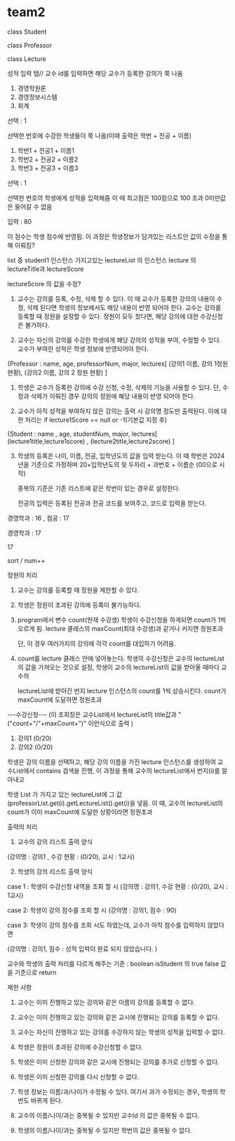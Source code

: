# team2

class Student

class Professor 

class Lecture

성적 입력 탭// 교수 id를 입력하면 해당 교수가 등록한 강의가 쭉 나옴

1. 경영학원론
2. 경영정보시스템
3. 회계

선택 : 1

선택한 번호에 수강한 학생들이 쭉 나옴(이때 출력은 학번 + 전공 + 이름)
1. 학번1 + 전공1 + 이름1
2. 학번2 + 전공2 + 이름2
3. 학번3 + 전공3 + 이름3

선택 : 1

선택한 번호의 학생에게 성적을 입력해줌 이 때 최고점은 100점으로 100 초과 0미만값은 들어갈 수 없음

입력 : 80

이 점수는 학생 점수에 반영됨. 
이 과정은 학생정보가 담겨있는 리스트안 값의 수정을 통해 이뤄짐?

list 중 student1 인스턴스 가지고있는 lectureList 의 인스턴스 lecture 의 lectureTitle과 lectureScore 

lectureScore 의 값을 수정?





1. 교수는 강의를 등록, 수정, 삭제 할 수 있다. 이 때 교수가 등록한 강의의 내용이 수정, 삭제 된다면 학생의 정보에서도 해당 내용이 반영 되어야 한다. 
   교수는 강의를 등록할 때 정원을 설정할 수 있다. 정원이 모두 찼다면, 해당 강의에 대한 수강신청은 불가하다.

2. 교수는 자신의 강의를 수강한 학생에게 해당 강의의 성적을 부여, 수정할 수 있다. 교수가 부여한 성적은 학생 정보에 반영되어야 한다.

{Professor : name, age, professorNum, major, lectures[ (강의1 이름, 강의 1정원 현황), (강의2 이름, 강의 2 정원 현황) ] 


1. 학생은 교수가 등록한 강의에 수강 신청, 수정, 삭제의 기능을 사용할 수 있다. 단, 수정과 삭제가 이뤄진 경우 강의의 정원에 해당 내용이 반영 되어야 한다.

2. 교수가 아직 성적을 부여하지 않은 강의는 출력 시 강의명 정도만 출력된다. 이에 대한 처리는 if lecture1Score == null or -1(기본값 지정 후)

{Student : name , age, studentNum, major, lectures[ (lecture1title,lecture1score) , (lecture2title,lecture2score) ] 


3. 학생의 등록은 나이, 이름, 전공, 입학년도의 값을 입력 받는다. 이 때 학번은 2024 년을 기준으로 가정하며 20+입학년도의 뒷 두자리 + 과번호 +  이름순 (00으로 시작) 
    
   중복의 기준은 기존 리스트에 같은 학번이 있는 경우로 설정한다.

   전공의 입력은 등록된 전공과 전공 코드를 보여주고, 코드로 입력을 받는다. 



경영학과  : 16 , 컴공 : 17


경영학과 : 17

17

sort / num++  





정원의 처리


1. 교수는 강의를 등록할 때 정원을 제한할 수 있다.

2. 학생은 정원이 초과된 강의에 등록이 불가능하다.

3. program에서 변수 count(현재 수강생) 학생이 수강신청을 하게되면 count가 1씩 오르게 됨. lecture 클래스의 maxCount(최대 수강생)과 같거나 커지면 정원초과

   단, 이 경우 여러가지의 강의에 각각 count를 대입하기 어려움.

4. count를 lecture 클래스 안에 넣어놓는다. 학생의 수강신청은 교수의 lectureList의 값을 가져오는 것으로 설정, 학생이 교수의 lectureList의 값을 받아올 때마다 교수의

   lectureList에 받아간 번지 lecture 인스턴스의 count를 1씩 상승시킨다. count가 maxCount에 도달하면 정원초과

   
  
---수강신청--- (이 조회창은 교수List에서 lectureList의 title값과 "("count+"/"+maxCount+")" 이런식으로 출력 )
1. 강의1 (0/20)
2. 강의2 (0/20)

학생은 강의 이름을 선택하고, 해당 강의 이름을 가진 lecture 인스턴스를 생성하여 교수List에서 contains 검색을 진행, 이 과정을 통해 교수의 lectureList에서 번지(i)를 알아내고

학생 List 가 가지고 있는 lectureList에 그 값(professorList.get(i).getLectureList().get(i)을 넣음. 이 때, 교수의 lectureList의 count가 이미 maxCount에 도달한 상황이라면 정원초과



출력의 처리

1. 교수의 강의 리스트 출력 양식

(강의명 : 강의1 , 수강 현황 : (0/20), 교시 : 1교시)

2. 학생의 강의 리스트 출력 양식

case 1 : 학생이 수강신청 내역을 조회 할 시
(강의명 : 강의1, 수강 현황 : (0/20), 교시 : 1교시)

case 2: 학생이 강의 점수를 조회 할 시
(강의명 : 강의1, 점수 : 90) 

case 3: 학생이 강의 점수를 조회 시도 하였는데, 교수가 아직 점수를 입력하지 않았다면

(강의명 : 강의1, 점수 : 성적 입력이 완료 되지 않았습니다. )


교수와 학생의 출력 처리를 다르게 해주는 기준 : boolean isStudent 의 true false 값을 기준으로 return



제한 사항

1. 교수는 이미 진행하고 있는 강의와 같은 이름의 강의를 등록할 수 없다.
2. 교수는 이미 진행하고 있는 강의와 같은 교시에 진행되는 강의를 등록할 수 없다.
3. 교수는 자신이 진행하고 있는 강의를 수강하지 않는 학생의 성적을 입력할 수 없다.


3. 학생은 정원이 초과된 강의에 수강신청할 수 없다.
4. 학생은 이미 신청한 강의와 같은 교시에 진행되는 강의를 추가로 신청할 수 없다.
5. 학생은 이미 신청한 강의를 다시 신청할 수 없다.
6. 학생 정보는 이름/과/나이가 수정될 수 있다. 여기서 과가 수정되는 경우, 학생의 학번도 바뀌게 된다.



5. 교수의 이름/나이/과는 중복될 수 있지만 교수Id 의 값은 중복될 수 없다.
6. 학생의 이름/나이/과는 중복될 수 있지만 학번의 값은 중복될 수 없다.











